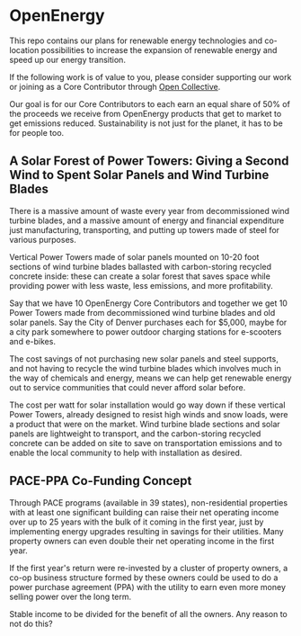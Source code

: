 # OpenEnergy
This repo contains our plans for renewable energy technologies and co-location possibilities to increase the expansion of renewable energy and speed up our energy transition.

If the following work is of value to you, please consider supporting our work or joining as a Core Contributor through [Open Collective](https://opencollective.com/terranexum/projects/openenergy). 

Our goal is for our Core Contributors to each earn an equal share of 50% of the proceeds we receive from OpenEnergy products that get to market to get emissions reduced. Sustainability is not just for the planet, it has to be for people too.

## A Solar Forest of Power Towers: Giving a Second Wind to Spent Solar Panels and Wind Turbine Blades

There is a massive amount of waste every year from decommissioned wind turbine blades, and a massive amount of energy and financial expenditure just manufacturing, transporting, and putting up towers made of steel for various purposes.

Vertical Power Towers made of solar panels mounted on 10-20 foot sections of wind turbine blades ballasted with carbon-storing recycled concrete inside: these can create a solar forest that saves space while providing power with less waste, less emissions, and more profitability.

Say that we have 10 OpenEnergy Core Contributors and together we get 10 Power Towers made from decommissioned wind turbine blades and old solar panels. Say the City of Denver purchases each for $5,000, maybe for a city park somewhere to power outdoor charging stations for e-scooters and e-bikes. 

The cost savings of not purchasing new solar panels and steel supports, and not having to recycle the wind turbine blades which involves much in the way of chemicals and energy, means we can help get renewable energy out to service communities that could never afford solar before. 

The cost per watt for solar installation would go way down if these vertical Power Towers, already designed to resist high winds and snow loads, were a product that were on the market. Wind turbine blade sections and solar panels are lightweight to transport, and the carbon-storing recycled concrete can be added on site to save on transportation emissions and to enable the local community to help with installation as desired.

## PACE-PPA Co-Funding Concept

Through PACE programs (available in 39 states), non-residential properties with at least one significant building can raise their net operating income over up to 25 years with the bulk of it coming in the first year, just by implementing energy upgrades resulting in savings for their utilities. Many property owners can even double their net operating income in the first year. 

If the first year's return were re-invested by a cluster of property owners, a co-op business structure formed by these owners could be used to do a power purchase agreement (PPA) with the utility to earn even more money selling power over the long term. 

Stable income to be divided for the benefit of all the owners. Any reason to not do this?
